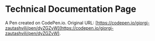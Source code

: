 # Technical Documentation Page

A Pen created on CodePen.io. Original URL: [https://codepen.io/giorgi-zautashvili/pen/dyZGZvW](https://codepen.io/giorgi-zautashvili/pen/dyZGZvW).

